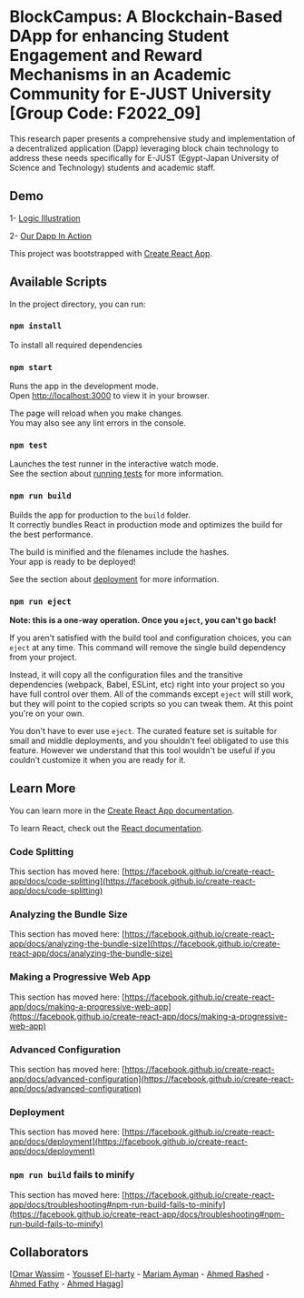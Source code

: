 # BlockCampus: A Blockchain-Based DApp for enhancing Student Engagement and Reward Mechanisms in an Academic Community for E-JUST University [Group Code: F2022_09]
This research paper presents a comprehensive study and implementation of a decentralized application (Dapp) leveraging block chain technology to address these needs specifically for E-JUST (Egypt-Japan University of Science and Technology) students and academic staff.

## Demo
1- [Logic Illustration](https://drive.google.com/file/d/1iFt1o6lAjGUDFH00E-SeXMqPv7v1zImB/view)

2- [Our Dapp In Action](https://drive.google.com/file/d/1iFt1o6lAjGUDFH00E-SeXMqPv7v1zImB/view)

This project was bootstrapped with [Create React App](https://github.com/facebook/create-react-app).

## Available Scripts

In the project directory, you can run:

### `npm install`

To install all required dependencies

### `npm start`

Runs the app in the development mode.\
Open [http://localhost:3000](http://localhost:3000) to view it in your browser.

The page will reload when you make changes.\
You may also see any lint errors in the console.

### `npm test`

Launches the test runner in the interactive watch mode.\
See the section about [running tests](https://facebook.github.io/create-react-app/docs/running-tests) for more information.

### `npm run build`

Builds the app for production to the `build` folder.\
It correctly bundles React in production mode and optimizes the build for the best performance.

The build is minified and the filenames include the hashes.\
Your app is ready to be deployed!

See the section about [deployment](https://facebook.github.io/create-react-app/docs/deployment) for more information.

### `npm run eject`

**Note: this is a one-way operation. Once you `eject`, you can't go back!**

If you aren't satisfied with the build tool and configuration choices, you can `eject` at any time. This command will remove the single build dependency from your project.

Instead, it will copy all the configuration files and the transitive dependencies (webpack, Babel, ESLint, etc) right into your project so you have full control over them. All of the commands except `eject` will still work, but they will point to the copied scripts so you can tweak them. At this point you're on your own.

You don't have to ever use `eject`. The curated feature set is suitable for small and middle deployments, and you shouldn't feel obligated to use this feature. However we understand that this tool wouldn't be useful if you couldn't customize it when you are ready for it.

## Learn More

You can learn more in the [Create React App documentation](https://facebook.github.io/create-react-app/docs/getting-started).

To learn React, check out the [React documentation](https://reactjs.org/).

### Code Splitting

This section has moved here: [https://facebook.github.io/create-react-app/docs/code-splitting](https://facebook.github.io/create-react-app/docs/code-splitting)

### Analyzing the Bundle Size

This section has moved here: [https://facebook.github.io/create-react-app/docs/analyzing-the-bundle-size](https://facebook.github.io/create-react-app/docs/analyzing-the-bundle-size)

### Making a Progressive Web App

This section has moved here: [https://facebook.github.io/create-react-app/docs/making-a-progressive-web-app](https://facebook.github.io/create-react-app/docs/making-a-progressive-web-app)

### Advanced Configuration

This section has moved here: [https://facebook.github.io/create-react-app/docs/advanced-configuration](https://facebook.github.io/create-react-app/docs/advanced-configuration)

### Deployment

This section has moved here: [https://facebook.github.io/create-react-app/docs/deployment](https://facebook.github.io/create-react-app/docs/deployment)

### `npm run build` fails to minify

This section has moved here: [https://facebook.github.io/create-react-app/docs/troubleshooting#npm-run-build-fails-to-minify](https://facebook.github.io/create-react-app/docs/troubleshooting#npm-run-build-fails-to-minify)


## Collaborators
[<a href="https://github.com/ProbablyOmar">Omar Wassim</a> - <a href="https://github.com/youssef-elharty">Youssef El-harty</a> - <a href="https://github.com/MariamAmy">Mariam Ayman</a> -  <a href="https://github.com/Rashed6122">Ahmed Rashed</a> - <a href="https://github.com/AhmeedFatehy">Ahmed Fathy</a> - <a href="https://github.com/ahmedhjaj/">Ahmed Hagag</a>]
